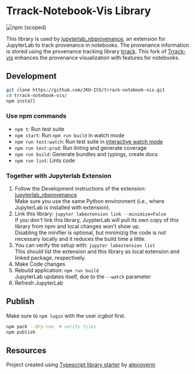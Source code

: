 # Trrack-Notebook-Vis Library

![npm (scoped)](https://img.shields.io/npm/v/jku-icg/trrack-notebook-vis)

This library is used by [jupyterlab_nbprovenance](https://github.com/JKU-ICG/jupyterlab_nbprovenance), an extension for JupyterLab to track provenance in notebooks. The provenance information is stored using the provenance tracking library [trrack]((https://github.com/visdesignlab/trrack)).
This fork of [Trrack-vis](https://github.com/visdesignlab/trrack-vis) enhances the provenance visualization with features for notebooks.

## Development

```bash
git clone https://github.com/JKU-ICG/trrack-notebook-vis.git
cd trrack-notebook-vis/
npm install
```

### Use npm commands

- `npm t`: Run test suite
- `npm start`: Run `npm run build` in watch mode
- `npm run test:watch`: Run test suite in [interactive watch mode](http://facebook.github.io/jest/docs/cli.html#watch)
- `npm run test:prod`: Run linting and generate coverage
- `npm run build`: Generate bundles and typings, create docs
- `npm run lint`: Lints code

### Together with Jupyterlab Extension

1. Follow the Development instructions of the extension: [jupyterlab_nbprovenance](https://github.com/JKU-ICG/jupyterlab_nbprovenance)  
  Make sure you use the same Python environment (i.e., where JupyterLab is installed with extension).
1. Link this library: `jupyter labextension link --minimize=False`  
    If you don't link this library, JuypterLab will pull its own copy of this library from npm and local changes won't show up.  
    Disabling the minifier is optional, but minimizig the code is not necessary locally and it reduces the build time a little.
1. You can verify the setup with: `jupyter labextension list`  
    This should list the extension and this library as local extension and linked package, respectively.
1. Make Code changes
1. Rebuild application: `npm run build`  
    JupyterLab updates itself, due to the `--watch` parameter
1. Refresh JupyterLab

## Publish

Make sure to `npm login` with the user *icgbot* first.

```sh
npm pack --dry-run  # verify files
npm publish
```

## Resources

Project created using [Typescript library starter](https://github.com/alexjoverm/typescript-library-starter) by [alexjoverm](https://github.com/alexjoverm/)
